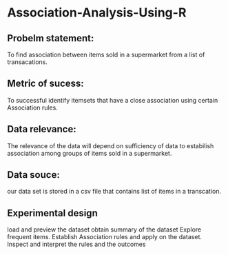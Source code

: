 # Association-Analysis-Using-R

## Probelm statement:
To find association between items sold in a supermarket from a list of transacations.

## Metric of sucess:
To successful identify itemsets that have a close association using certain Association rules.

## Data relevance:
The relevance of the data will depend on sufficiency of data to estabilish association among groups of items sold in a supermarket.
## Data souce:
our data set is stored in a csv file that contains list of items in a transcation.

## Experimental design
load and preview the dataset
obtain summary of the dataset
Explore frequent items.
Establish Association rules and apply on the dataset.
Inspect and interpret the rules and the outcomes
